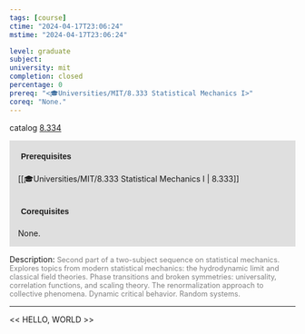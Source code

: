 ```yaml
---
tags: [course]
ctime: "2024-04-17T23:06:24"
mstime: "2024-04-17T23:06:24"

level: graduate
subject: 
university: mit
completion: closed
percentage: 0
prereq: "<🎓Universities/MIT/8.333 Statistical Mechanics I>"
coreq: "None."
---
```


catalog [8.334](http://student.mit.edu/catalog/m8b.html#8.334)

<span style="display: block; padding: 15px; background-color: rgb(100, 100, 100, 0.2);"><font id="m_prereq3733_0" style="display: block; font-family: Arial, sans-serif; font-weight: bold; padding: 5px">Prerequisites</font><br><span id="prereq3733_0">[[🎓Universities/MIT/8.333 Statistical Mechanics I | 8.333]]</span></span>
<span style="display: block; padding: 15px; background-color: rgb(100, 100, 100, 0.2);"><font id="m_coreq3733_0" style="display: block; font-family: Arial, sans-serif; font-weight: bold; padding: 5px">Corequisites</font><br><span id="coreq3733_0">None.</span></span>

<font style="">Description:</font>
<font style="color: grey; font-size: 0.8rem;">Second part of a two-subject sequence on statistical mechanics. Explores topics from modern statistical mechanics: the hydrodynamic limit and classical field theories. Phase transitions and broken symmetries: universality, correlation functions, and scaling theory. The renormalization approach to collective phenomena. Dynamic critical behavior. Random systems.</font>



---

<< HELLO, WORLD >>
